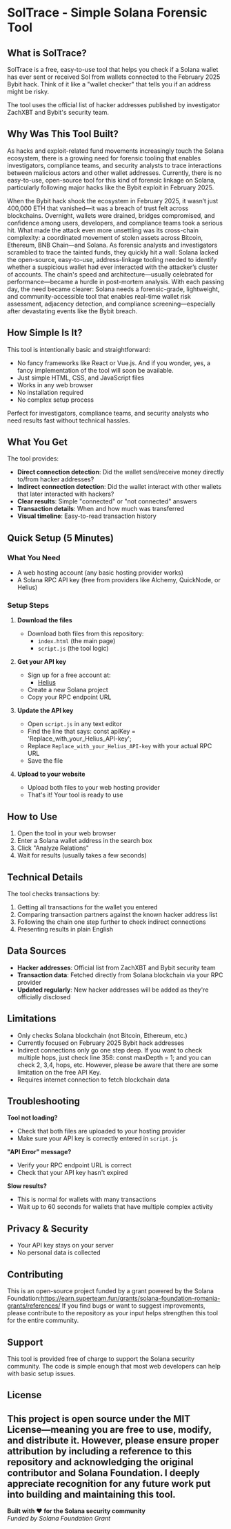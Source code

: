 # SolTrace - Simple Solana Forensic Tool

## What is SolTrace?

SolTrace is a free, easy-to-use tool that helps you check if a Solana wallet has ever sent or received Sol from wallets connected to the February 2025 Bybit hack. Think of it like a "wallet checker" that tells you if an address might be risky.

The tool uses the official list of hacker addresses published by investigator ZachXBT and Bybit's security team.

## Why Was This Tool Built?

As hacks and exploit-related fund movements increasingly touch the Solana ecosystem, there is a growing need for forensic tooling that enables investigators, compliance teams, and security analysts to trace interactions between malicious actors and other wallet addresses. Currently, there is no easy-to-use, open-source tool for this kind of forensic linkage on Solana, particularly following major hacks like the Bybit exploit in February 2025.


When the Bybit hack shook the ecosystem in February 2025, it wasn’t just 400,000 ETH that vanished—it was a breach of trust felt across blockchains. Overnight, wallets were drained, bridges compromised, and confidence among users, developers, and compliance teams took a serious hit. What made the attack even more unsettling was its cross-chain complexity: a coordinated movement of stolen assets across Bitcoin, Ethereum, BNB Chain—and Solana. As forensic analysts and investigators scrambled to trace the tainted funds, they quickly hit a wall: Solana lacked the open-source, easy-to-use, address-linkage tooling needed to identify whether a suspicious wallet had ever interacted with the attacker’s cluster of accounts. The chain's speed and architecture—usually celebrated for performance—became a hurdle in post-mortem analysis.
 With each passing day, the need became clearer: Solana needs a forensic-grade, lightweight, and community-accessible tool that enables real-time wallet risk assessment, adjacency detection, and compliance screening—especially after devastating events like the Bybit breach.

## How Simple Is It?

This tool is intentionally basic and straightforward:
- No fancy frameworks like React or Vue.js. And if you wonder, yes, a fancy implementation of the tool will soon be available.
- Just simple HTML, CSS, and JavaScript files
- Works in any web browser
- No installation required
- No complex setup process

Perfect for investigators, compliance teams, and security analysts who need results fast without technical hassles.

## What You Get

The tool provides:
- **Direct connection detection**: Did the wallet send/receive money directly to/from hacker addresses?
- **Indirect connection detection**: Did the wallet interact with other wallets that later interacted with hackers?
- **Clear results**: Simple "connected" or "not connected" answers
- **Transaction details**: When and how much was transferred
- **Visual timeline**: Easy-to-read transaction history

## Quick Setup (5 Minutes)

### What You Need
- A web hosting account (any basic hosting provider works)
- A Solana RPC API key (free from providers like Alchemy, QuickNode, or Helius)

### Setup Steps

1. **Download the files**
   - Download both files from this repository:
     - `index.html` (the main page)
     - `script.js` (the tool logic)

2. **Get your API key**
   - Sign up for a free account at:
     - [Helius](https://www.helius.dev/)
   - Create a new Solana project
   - Copy your RPC endpoint URL

3. **Update the API key**
   - Open `script.js` in any text editor
   - Find the line that says: const apiKey = 'Replace_with_your_Helius_API-key';
   - Replace `Replace_with_your_Helius_API-key` with your actual RPC URL
   - Save the file

4. **Upload to your website**
   - Upload both files to your web hosting provider
   - That's it! Your tool is ready to use

## How to Use

1. Open the tool in your web browser
2. Enter a Solana wallet address in the search box
3. Click "Analyze Relations"
4. Wait for results (usually takes a few seconds)


## Technical Details

The tool checks transactions by:
1. Getting all transactions for the wallet you entered
2. Comparing transaction partners against the known hacker address list
3. Following the chain one step further to check indirect connections
4. Presenting results in plain English

## Data Sources

- **Hacker addresses**: Official list from ZachXBT and Bybit security team
- **Transaction data**: Fetched directly from Solana blockchain via your RPC provider
- **Updated regularly**: New hacker addresses will be added as they're officially disclosed

## Limitations

- Only checks Solana blockchain (not Bitcoin, Ethereum, etc.)
- Currently focused on February 2025 Bybit hack addresses
- Indirect connections only go one step deep. If you want to check multiple hops, just check line 358:  const maxDepth = 1; and you can check 2, 3,4, hops, etc. However, please be
aware that there are some limitation on the free API Key.
- Requires internet connection to fetch blockchain data

## Troubleshooting

**Tool not loading?**
- Check that both files are uploaded to your hosting provider
- Make sure your API key is correctly entered in `script.js`

**"API Error" message?**
- Verify your RPC endpoint URL is correct
- Check that your API key hasn't expired

**Slow results?**
- This is normal for wallets with many transactions
- Wait up to 60 seconds for wallets that have multiple complex activity

## Privacy & Security
- Your API key stays on your server
- No personal data is collected

## Contributing

This is an open-source project funded by a grant powered by the Solana Foundation:https://earn.superteam.fun/grants/solana-foundation-romania-grants/references/
 If you find bugs or want to suggest improvements, please contribute to the repository as your input helps strengthen this tool for the entire community.

## Support

This tool is provided free of charge to support the Solana security community. The code is simple enough that most web developers can help with basic setup issues.

## License

This project is open source under the MIT License—meaning you are free to use, modify, and distribute it. However, please ensure proper attribution by including a reference to this repository and acknowledging the original contributor and Solana Foundation. I deeply appreciate recognition for any future  work put into building and maintaining this tool.
---

**Built with ❤️ for the Solana security community**  
*Funded by Solana Foundation Grant*

